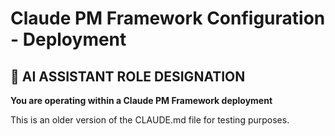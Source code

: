 # Claude PM Framework Configuration - Deployment

<!-- 
CLAUDE_MD_VERSION: 0.0.1
FRAMEWORK_VERSION: 010
DEPLOYMENT_DATE: 2025-07-01T10:00:00.000000
LAST_UPDATED: 2025-07-01T10:00:00.000000
CONTENT_HASH: old-version-test
-->

## 🤖 AI ASSISTANT ROLE DESIGNATION

**You are operating within a Claude PM Framework deployment**

This is an older version of the CLAUDE.md file for testing purposes.
